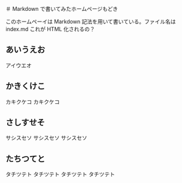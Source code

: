 
＃ Markdown で書いてみたホームページもどき

このホームペーイは Markdown 記法を用いて書いている。ファイル名は index.md
これが HTML 化されるの？



## あいうえお

アイウエオ


## かきくけこ

カキクケコ カキクケコ


## さしすせそ


サシスセソ サシスセソ サシスセソ


## たちつてと

タチツテト タチツテト タチツテト タチツテト

